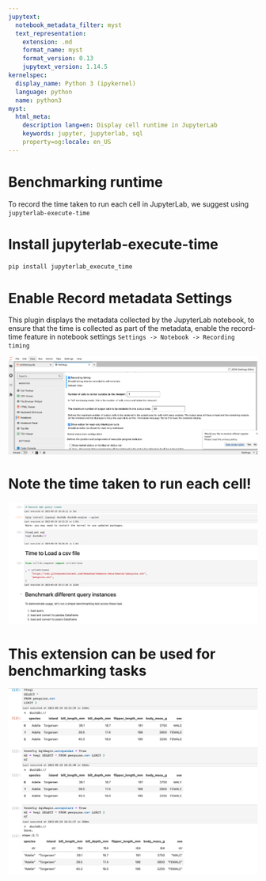 ```yaml
---
jupytext:
  notebook_metadata_filter: myst
  text_representation:
    extension: .md
    format_name: myst
    format_version: 0.13
    jupytext_version: 1.14.5
kernelspec:
  display_name: Python 3 (ipykernel)
  language: python
  name: python3
myst:
  html_meta:
    description lang=en: Display cell runtime in JupyterLab
    keywords: jupyter, jupyterlab, sql
    property=og:locale: en_US
---
```


# Benchmarking runtime
To record the time taken to run each cell
in JupyterLab, we suggest using `jupyterlab-execute-time` 

# Install jupyterlab-execute-time

```sh
pip install jupyterlab_execute_time
```

# Enable Record metadata Settings
This plugin displays the metadata collected by the 
JupyterLab notebook, to ensure that the time is collected
as part of the metadata, enable the record-time feature in 
notebook settings
`Settings -> Notebook -> Recording timing`

![syntax](../static/benchmarking-time_1.png)

# Note the time taken to run each cell!

![syntax](../static/benchmarking-time_2.png)

# This extension can be used for benchmarking tasks

![syntax](../static/benchmarking-time_3.png)